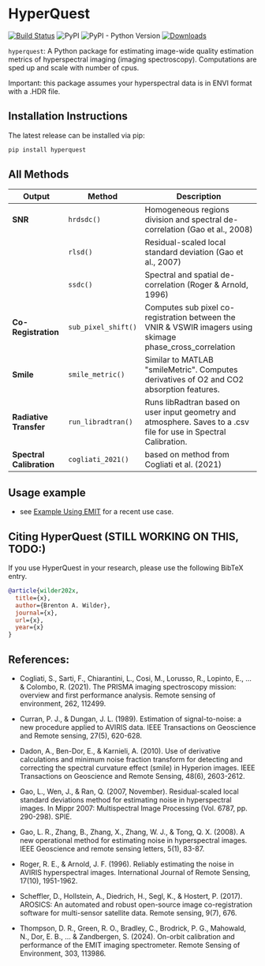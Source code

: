 # HyperQuest

[![Build Status](https://github.com/brentwilder/hyperquest/actions/workflows/pytest.yml/badge.svg)](https://github.com/brentwilder/hyperquest/actions/workflows/pytest.yml)
![PyPI](https://img.shields.io/pypi/v/hyperquest)
![PyPI - Python Version](https://img.shields.io/pypi/pyversions/hyperquest)
[![Downloads](https://pepy.tech/badge/hyperquest)](https://pepy.tech/project/hyperquest)


`hyperquest`: A Python package for estimating image-wide quality estimation metrics of hyperspectral imaging (imaging spectroscopy). Computations are sped up and scale with number of cpus.

Important: this package assumes your hyperspectral data is in ENVI format with a .HDR file.


## Installation Instructions

The latest release can be installed via pip:

```bash
pip install hyperquest
```


## All Methods

| **Output**               | **Method**                 | **Description**                                                                                                    |
|--------------------------|----------------------------|--------------------------------------------------------------------------------------------------------------------|
| **SNR**                  | `hrdsdc()`                 | Homogeneous regions division and spectral de-correlation (Gao et al., 2008)                                        |
|                          | `rlsd()`                   | Residual-scaled local standard deviation (Gao et al., 2007)                                                        |
|                          | `ssdc()`                   | Spectral and spatial de-correlation (Roger & Arnold, 1996)                                                         |
| **Co-Registration**      | `sub_pixel_shift()`        | Computes sub pixel co-registration between the VNIR & VSWIR imagers using skimage phase_cross_correlation          |
| **Smile**                | `smile_metric()`           | Similar to MATLAB "smileMetric". Computes derivatives of O2 and CO2 absorption features.                           |
| **Radiative Transfer**   | `run_libradtran()`         | Runs libRadtran based on user input geometry and atmosphere. Saves to a .csv file for use in Spectral Calibration. |
| **Spectral Calibration** | `cogliati_2021()`          | based on method from Cogliati et al. (2021)                                                                        |




## Usage example

- see [Example Using EMIT](tutorials/example_using_EMIT.ipynb) for a recent use case.



## Citing HyperQuest (STILL WORKING ON THIS, TODO:)

If you use HyperQuest in your research, please use the following BibTeX entry.

```bibtex
@article{wilder202x,
  title={x},
  author={Brenton A. Wilder},
  journal={x},
  url={x},
  year={x}
}
```


## References:

- Cogliati, S., Sarti, F., Chiarantini, L., Cosi, M., Lorusso, R., Lopinto, E., ... & Colombo, R. (2021). The PRISMA imaging spectroscopy mission: overview and first performance analysis. Remote sensing of environment, 262, 112499.

- Curran, P. J., & Dungan, J. L. (1989). Estimation of signal-to-noise: a new procedure applied to AVIRIS data. IEEE Transactions on Geoscience and Remote sensing, 27(5), 620-628.

- Dadon, A., Ben-Dor, E., & Karnieli, A. (2010). Use of derivative calculations and minimum noise fraction transform for detecting and correcting the spectral curvature effect (smile) in Hyperion images. IEEE Transactions on Geoscience and Remote Sensing, 48(6), 2603-2612.

- Gao, L., Wen, J., & Ran, Q. (2007, November). Residual-scaled local standard deviations method for estimating noise in hyperspectral images. In Mippr 2007: Multispectral Image Processing (Vol. 6787, pp. 290-298). SPIE.

- Gao, L. R., Zhang, B., Zhang, X., Zhang, W. J., & Tong, Q. X. (2008). A new operational method for estimating noise in hyperspectral images. IEEE Geoscience and remote sensing letters, 5(1), 83-87.

- Roger, R. E., & Arnold, J. F. (1996). Reliably estimating the noise in AVIRIS hyperspectral images. International Journal of Remote Sensing, 17(10), 1951-1962.

- Scheffler, D., Hollstein, A., Diedrich, H., Segl, K., & Hostert, P. (2017). AROSICS: An automated and robust open-source image co-registration software for multi-sensor satellite data. Remote sensing, 9(7), 676.

- Thompson, D. R., Green, R. O., Bradley, C., Brodrick, P. G., Mahowald, N., Dor, E. B., ... & Zandbergen, S. (2024). On-orbit calibration and performance of the EMIT imaging spectrometer. Remote Sensing of Environment, 303, 113986.

